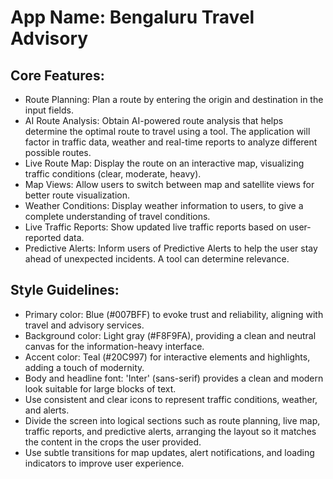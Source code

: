 # **App Name**: Bengaluru Travel Advisory

## Core Features:

- Route Planning: Plan a route by entering the origin and destination in the input fields.
- AI Route Analysis: Obtain AI-powered route analysis that helps determine the optimal route to travel using a tool. The application will factor in traffic data, weather and real-time reports to analyze different possible routes.
- Live Route Map: Display the route on an interactive map, visualizing traffic conditions (clear, moderate, heavy).
- Map Views: Allow users to switch between map and satellite views for better route visualization.
- Weather Conditions: Display weather information to users, to give a complete understanding of travel conditions.
- Live Traffic Reports: Show updated live traffic reports based on user-reported data.
- Predictive Alerts: Inform users of Predictive Alerts to help the user stay ahead of unexpected incidents. A tool can determine relevance.

## Style Guidelines:

- Primary color: Blue (#007BFF) to evoke trust and reliability, aligning with travel and advisory services.
- Background color: Light gray (#F8F9FA), providing a clean and neutral canvas for the information-heavy interface.
- Accent color: Teal (#20C997) for interactive elements and highlights, adding a touch of modernity.
- Body and headline font: 'Inter' (sans-serif) provides a clean and modern look suitable for large blocks of text.
- Use consistent and clear icons to represent traffic conditions, weather, and alerts.
- Divide the screen into logical sections such as route planning, live map, traffic reports, and predictive alerts, arranging the layout so it matches the content in the crops the user provided.
- Use subtle transitions for map updates, alert notifications, and loading indicators to improve user experience.